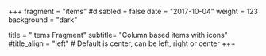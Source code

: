 +++
fragment = "items"
#disabled = false
date = "2017-10-04"
weight = 123
background = "dark"

title = "Items Fragment"
subtitle= "Column based items with icons"
#title_align = "left" # Default is center, can be left, right or center
+++

